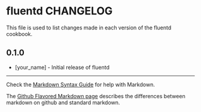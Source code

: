 fluentd CHANGELOG
=================

This file is used to list changes made in each version of the fluentd cookbook.

0.1.0
-----
- [your_name] - Initial release of fluentd

- - -
Check the [Markdown Syntax Guide](http://daringfireball.net/projects/markdown/syntax) for help with Markdown.

The [Github Flavored Markdown page](http://github.github.com/github-flavored-markdown/) describes the differences between markdown on github and standard markdown.
